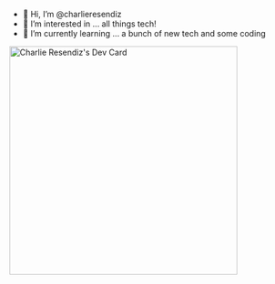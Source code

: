 - 👋 Hi, I’m @charlieresendiz
- 👀 I’m interested in ... all things tech!
- 🌱 I’m currently learning ... a bunch of new tech and some coding

<a href="https://app.daily.dev/Digital_Alchemy"><img src="https://api.daily.dev/devcards/7caf09f9e41b4c3989f791744933c98b.png?r=bj7" width="400" alt="Charlie Resendiz's Dev Card"/></a>

<!---
charlieresendiz/charlieresendiz is a ✨ special ✨ repository because its `README.md` (this file) appears on your GitHub profile.
You can click the Preview link to take a look at your changes.
--->
